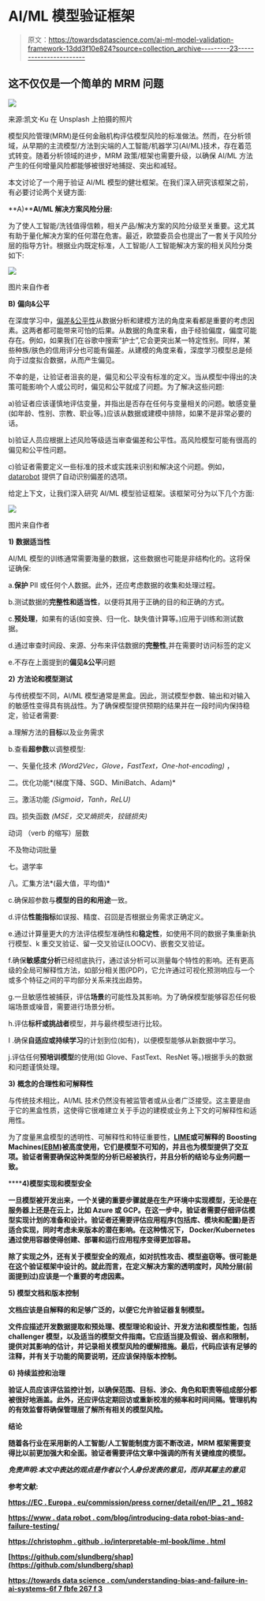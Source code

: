 # AI/ML 模型验证框架

> 原文：<https://towardsdatascience.com/ai-ml-model-validation-framework-13dd3f10e824?source=collection_archive---------23----------------------->

## 这不仅仅是一个简单的 MRM 问题

![](img/f38edb1eeefde644cf4faab960b558ca.png)

来源:凯文·Ku 在 Unsplash 上拍摄的照片

模型风险管理(MRM)是任何金融机构评估模型风险的标准做法。然而，在分析领域，从早期的主流模型/方法到尖端的人工智能/机器学习(AI/ML)技术，存在着范式转变。随着分析领域的进步，MRM 政策/框架也需要升级，以确保 AI/ML 方法产生的任何增量风险都能够被很好地捕捉、突出和减轻。

本文讨论了一个用于验证 AI/ML 模型的健壮框架。在我们深入研究该框架之前，有必要讨论两个关键方面:

**A)****AI/ML 解决方案风险分层:**

为了使人工智能/洗钱值得信赖，相关产品/解决方案的风险分级至关重要。这尤其有助于量化解决方案的任何潜在危害。最近，欧盟委员会也提出了一套关于风险分层的指导方针。根据业内既定标准，人工智能/人工智能解决方案的相关风险分类如下:

![](img/b63717a6144d14a39815901e53e50536.png)

图片来自作者

**B)** **偏向&公平**

在深度学习中，[偏差&公平性](/understanding-bias-and-fairness-in-ai-systems-6f7fbfe267f3)从数据分析和建模方法的角度来看都是重要的考虑因素。这两者都可能带来可怕的后果。从数据的角度来看，由于经验偏度，偏度可能存在。例如，如果我们在谷歌中搜索“护士”,它会更突出某一特定性别。同样，某些种族/肤色的信用评分也可能有偏差。从建模的角度来看，深度学习模型总是倾向于过度拟合数据，从而产生偏见。

不幸的是，让验证者沮丧的是，偏见和公平没有标准的定义。当从模型中得出的决策可能影响个人或公司时，偏见和公平就成了问题。为了解决这些问题:

a)验证者应该谨慎地评估变量，并指出是否存在任何与变量相关的问题。敏感变量(如年龄、性别、宗教、职业等。)应该从数据或建模中排除，如果不是非常必要的话。

b)验证人员应根据上述风险等级适当审查偏差和公平性。高风险模型可能有很高的偏见和公平性问题。

c)验证者需要定义一些标准的技术或实践来识别和解决这个问题。例如， [datarobot](https://www.datarobot.com/blog/introducing-datarobot-bias-and-fairness-testing/) 提供了自动识别偏差的选项。

给定上下文，让我们深入研究 AI/ML 模型验证框架。该框架可分为以下几个方面:

![](img/a0e6fe19bcdc80c79393ad8ca2b23fed.png)

图片来自作者

**1)** **数据适当性**

AI/ML 模型的训练通常需要海量的数据，这些数据也可能是非结构化的。这将保证确保:

a.**保护** PII 或任何个人数据。此外，还应考虑数据的收集和处理过程。

b.测试数据的**完整性和适当性**，以便将其用于正确的目的和正确的方式。

c.**预处理**，如果有的话(如变换、归一化、缺失值计算等。)应用于训练和测试数据。

d.通过审查时间段、来源、分布来评估数据的**完整性**,并在需要时访问标签的定义

e.不存在上面提到的**偏见&公平**问题

**2)** **方法论和模型测试**

与传统模型不同，AI/ML 模型通常是黑盒。因此，测试模型参数、输出和对输入的敏感性变得具有挑战性。为了确保模型提供预期的结果并在一段时间内保持稳定，验证者需要:

a.理解方法的**目标**以及业务需求

b.查看**超参数**以调整模型:

一、矢量化技术 *(Word2Vec，Glove，FastText，One-hot-encoding)* ，

二。优化功能*(梯度下降、SGD、MiniBatch、Adam)*

三。激活功能 *(Sigmoid，Tanh，ReLU)*

四。损失函数 *(MSE，交叉熵损失，铰链损失)*

动词 （verb 的缩写）层数

不及物动词批量

七。退学率

八。汇集方法*(最大值，平均值)*

c.确保超参数与**模型的目的和用途**一致。

d.评估**性能指标**如误报、精度、召回是否根据业务需求正确定义。

e.通过计算量更大的方法评估模型准确性和**稳定性**，如使用不同的数据子集重新执行模型、k 重交叉验证、留一交叉验证(LOOCV)、嵌套交叉验证。

f.确保**敏感度分析**已经彻底执行，通过该分析可以测量每个特性的影响。还有更高级的全局可解释性方法，如部分相关图(PDP)，它允许通过可视化预测响应与一个或多个特征之间的平均部分关系来找出趋势。

g.一旦敏感性被捕获，评估**场景**的可能性及其影响。为了确保模型能够容忍任何极端场景或噪音，需要进行场景分析。

h.评估**标杆或挑战者**模型，并与最终模型进行比较。

I .确保**自适应或持续学习**的计划到位(如有)，以便模型能够从新数据中学习。

j.评估任何**预培训模型**的使用(如 Glove、FastText、ResNet 等。)根据手头的数据和问题谨慎处理。

**3)** **概念的合理性和可解释性**

与传统技术相比，AI/ML 技术仍然没有被监管者或从业者广泛接受。这主要是由于它的黑盒性质，这使得它很难建立关于手边的建模或业务上下文的可解释性和适用性。

为了度量黑盒模型的透明性、可解释性和特征重要性，[](https://github.com/slundberg/shap)****[**LIME**](https://github.com/marcotcr/lime)或可解释的 Boosting Machines[**(EBM)**](https://github.com/interpretml/interpret)被高度使用，它们是模型不可知的，并且也为模型提供了交互项。验证者需要确保这种类型的分析已经被执行，并且分析的结论与业务问题一致。****

******4)**模型实现和模型安全****

****一旦模型被开发出来，一个关键的重要步骤就是**在生产环境中实现**模型，无论是在服务器上还是在云上，比如 Azure 或 GCP。在这一步中，验证者需要仔细评估模型实现计划的准备和设计。验证者还需要评估应用程序(包括库、模块和配置)是否适合实现，同时考虑未来版本的潜在影响。在这种情况下， **Docker/Kubernetes** 通过使用容器使得创建、部署和运行应用程序变得更加容易。****

****除了实现之外，还有关于模型安全的观点，如对抗性攻击、模型盗窃等。很可能是在这个验证框架中设计的。就此而言，在定义解决方案的透明度时，**风险分层**(前面提到过)应该是一个重要的考虑因素。****

******5)** **模型文档和版本控制******

****文档应该是**自解释的**和**足够广泛的**，以便它允许验证器复制模型。****

****文件应描述开发数据提取和预处理、模型理论和设计、开发方法和模型性能，包括 challenger 模型，以及适当的模型文件指南。它应适当提及假设、弱点和限制，提供对其影响的估计，并记录相关模型风险的缓解措施。最后，代码应该有足够的注释，并有关于功能的简要说明，还应该保持版本控制。****

******6)** **持续监控和治理******

****验证人员应该评估监控计划，以确保范围、目标、涉众、角色和职责等组成部分都被很好地涵盖。此外，还应评估定期回访或重新校准的频率和时间间隔。管理机构的有效监督将确保管理层了解所有相关的模型风险。****

******结论******

****随着各行业在采用新的人工智能/人工智能制度方面不断改进，MRM 框架需要变得比以前更加强大和全面。验证者需要评估文章中强调的所有关键维度的模型。****

*****免责声明:本文中表达的观点是作者以个人身份发表的意见，而非其雇主的意见*****

******参考文献:******

****[https://EC . Europa . eu/commission/press corner/detail/en/IP _ 21 _ 1682](https://ec.europa.eu/commission/presscorner/detail/en/ip_21_1682)****

****[https://www . data robot . com/blog/introducing-data robot-bias-and-failure-testing/](https://www.datarobot.com/blog/introducing-datarobot-bias-and-fairness-testing/)****

****[https://christophm . github . io/interpretable-ml-book/lime . html](https://christophm.github.io/interpretable-ml-book/lime.html)****

****[https://github.com/slundberg/shap](https://github.com/slundberg/shap)****

****[https://towards data science . com/understanding-bias-and-failure-in-ai-systems-6f 7 fbfe 267 f 3](/understanding-bias-and-fairness-in-ai-systems-6f7fbfe267f3)****